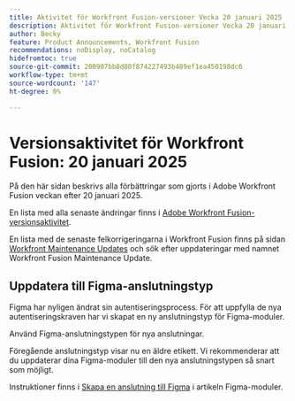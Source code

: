 ```yaml
---
title: Aktivitet för Workfront Fusion-versioner Vecka 20 januari 2025
description: Aktivitet för Workfront Fusion-versioner Vecka 20 januari 2025
author: Becky
feature: Product Announcements, Workfront Fusion
recommendations: noDisplay, noCatalog
hidefromtoc: true
source-git-commit: 200907bb8d80f874227493b489ef1ea450198dc6
workflow-type: tm+mt
source-wordcount: '147'
ht-degree: 0%

---
```


# Versionsaktivitet för Workfront Fusion: 20 januari 2025

På den här sidan beskrivs alla förbättringar som gjorts i Adobe Workfront Fusion veckan efter 20 januari 2025.

En lista med alla senaste ändringar finns i [Adobe Workfront Fusion-versionsaktivitet](/help/workfront-fusion/fusion-product-releases/fusion-release-activity.md).

En lista med de senaste felkorrigeringarna i Workfront Fusion finns på sidan [Workfront Maintenance Updates](https://experienceleague.adobe.com/en/docs/workfront-known-issues/releases/current-updates) och sök efter uppdateringar med namnet Workfront Fusion Maintenance Update.

## Uppdatera till Figma-anslutningstyp

Figma har nyligen ändrat sin autentiseringsprocess. För att uppfylla de nya autentiseringskraven har vi skapat en ny anslutningstyp för Figma-moduler.

Använd Figma-anslutningstypen för nya anslutningar.

Föregående anslutningstyp visar nu en äldre etikett. Vi rekommenderar att du uppdaterar dina Figma-moduler till den nya anslutningstypen så snart som möjligt.

Instruktioner finns i [Skapa en anslutning till Figma](/help/workfront-fusion/references/apps-and-modules/third-party-connectors/figma-modules.md#create-a-connection-to-figma) i artikeln Figma-moduler.

